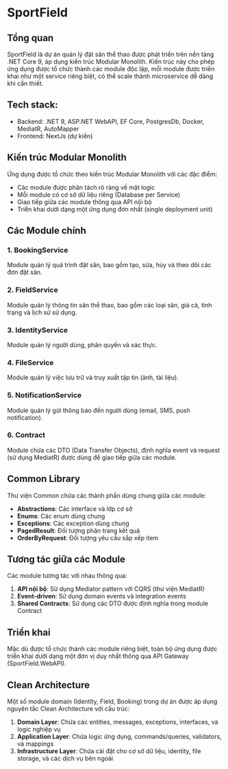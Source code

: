 # SportField

## Tổng quan
SportField là dự án quản lý đặt sân thể thao được phát triển trên nền tảng .NET Core 9, áp dụng kiến trúc Modular Monolith. Kiến trúc này cho phép ứng dụng được tổ chức thành các module độc lập, mỗi module được triển khai như một service riêng biệt, có thể scale thành microservice dễ dàng khi cần thiết.

## Tech stack:
- Backend: .NET 9, ASP.NET WebAPI, EF Core, PostgresDb, Docker, MediatR, AutoMapper
- Frontend: NextJs (dự kiến)

## Kiến trúc Modular Monolith
Ứng dụng được tổ chức theo kiến trúc Modular Monolith với các đặc điểm:
- Các module được phân tách rõ ràng về mặt logic
- Mỗi module có cơ sở dữ liệu riêng (Database per Service)
- Giao tiếp giữa các module thông qua API nội bộ
- Triển khai dưới dạng một ứng dụng đơn nhất (single deployment unit)

## Các Module chính
### 1. BookingService
Module quản lý quá trình đặt sân, bao gồm tạo, sửa, hủy và theo dõi các đơn đặt sân.
### 2. FieldService
Module quản lý thông tin sân thể thao, bao gồm các loại sân, giá cả, tình trạng và lịch sử sử dụng.
### 3. IdentityService
Module quản lý người dùng, phân quyền và xác thực.
### 4. FileService
Module quản lý việc lưu trữ và truy xuất tập tin (ảnh, tài liệu).
### 5. NotificationService
Module quản lý gửi thông báo đến người dùng (email, SMS, push notification).
### 6. Contract
Module chứa các DTO (Data Transfer Objects), định nghĩa event và request (sử dụng MediatR) được dùng để giao tiếp giữa các module.

## Common Library
Thư viện Common chứa các thành phần dùng chung giữa các module:
- **Abstractions**: Các interface và lớp cơ sở
- **Enums**: Các enum dùng chung
- **Exceptions**: Các exception dùng chung
- **PagedResult**: Đối tượng phân trang kết quả
- **OrderByRequest**: Đối tượng yêu cầu sắp xếp item

## Tương tác giữa các Module
Các module tương tác với nhau thông qua:
1. **API nội bộ**: Sử dụng Mediator pattern với CQRS (thư viện MediatR)
2. **Event-driven**: Sử dụng domain events và integration events
3. **Shared Contracts**: Sử dụng các DTO được định nghĩa trong module Contract

## Triển khai
Mặc dù được tổ chức thành các module riêng biệt, toàn bộ ứng dụng được triển khai dưới dạng một đơn vị duy nhất thông qua API Gateway (SportField.WebAPI).

## Clean Architecture
Một số module domain (Identity, Field, Booking) trong dự án được áp dụng nguyên tắc Clean Architecture với cấu trúc:
1. **Domain Layer**: Chứa các entities, messages, exceptions, interfaces, và logic nghiệp vụ
2. **Application Layer**: Chứa logic ứng dụng, commands/queries, validators, và mappings
3. **Infrastructure Layer**: Chứa cài đặt cho cơ sở dữ liệu, identity, file storage, và các dịch vụ bên ngoài

